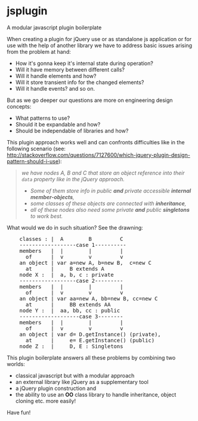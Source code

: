 jsplugin
========

A modular javascript plugin boilerplate

When creating a plugin for jQuery use or as standalone js application or for use with the help of another library we have to address basic issues arising from the problem at hand:

- How it's gonna keep it's internal state during operation?
- Will it have memory between different calls?
- Will it handle elements and how?
- Will it store transient info for the changed elements?
- Will it handle events?
and so on.

But as we go deeper our questions are more on engineering design concepts:

- What patterns to use?
- Should it be expandable and how?
- Should be independable of libraries and how?

This plugin approach works well and can confronts difficulties like in the following scenario (see: http://stackoverflow.com/questions/7127600/which-jquery-plugin-design-pattern-should-i-use):

<blockquote cite="http://stackoverflow.com/questions/7127600/which-jquery-plugin-design-pattern-should-i-use"><i>we have nodes A, B and C that store an object reference into their <code>data</code> property like in the jQuery approach.
<ul><li>Some of them store info in public <b>and</b> private accessible <b>internal member-objects</b>,</li>
<li>some classes of these objects are connected with <b>inheritance</b>,</li>
<li>all of these nodes also need some private <b>and</b> public <b>singletons</b> to work best.</li></ul></i></blockquote>

What would we do in such situation?
See the drawning:

<pre>
    classes : |  A        B         C
    ------------------case 1----------
    members   |  |        |         |
      of      |  v        v         v
    an object | var a=new A, b=new B,  c=new C
      at      |     B extends A
    node X :  |  a, b, c : private
    ------------------case 2---------
    members   |  |        |         |
      of      |  v        v         v
    an object | var aa=new A, bb=new B, cc=new C
      at      |     BB extends AA
    node Y :  |  aa, bb, cc : public
    -------------------case 3--------
    members   |  |        |         |
      of      |  v        v         v
    an object | var d= D.getInstance() (private),
      at      |     e= E.getInstance() (public)
    node Z :  |     D, E : Singletons
</pre>

This plugin boilerplate answers all these problems by combining two worlds:
- classical javascript but with a modular approach
- an external library like jQuery as a supplementary tool
- a jQuery plugin construction and
- the ability to use an <b>OO</b> class library to handle inheritance, object cloning etc. more easily!

Have fun!
